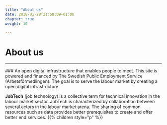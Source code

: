 ```yaml
---
title: "About us"
date: 2018-01-28T21:58:09+01:00
chapter: true
weight: 10

---
```

# About us
<hr>
### An open digital infrastructure that enables people to meet. 
This site is powered and financed by The Swedish Public Employment Service (Arbetsförmedlingen).  
The goal is to serve the labour market by creating a open digital infrastructure.

**JobTech** (job technology)
is a collective term for technical innovation in the labour market sector. JobTech is characterized by collaboration between several actors in the labour market arena. The sharing of common resources such as data provides better prerequisites to create and offer better end services.
{{% children style="p" %}}